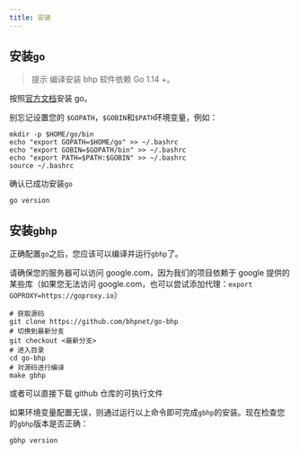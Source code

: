 ```yaml
---
title: 安装
---
```


## 安装`go`

> 提示
> 编译安装 bhp 软件依赖 Go 1.14 +。

按照[官方文档](https://golang.org/doc/install)安装 go。

别忘记设置您的 `$GOPATH`，`$GOBIN`和`$PATH`环境变量，例如：

```shell
mkdir -p $HOME/go/bin
echo "export GOPATH=$HOME/go" >> ~/.bashrc
echo "export GOBIN=$GOPATH/bin" >> ~/.bashrc
echo "export PATH=$PATH:$GOBIN" >> ~/.bashrc
source ~/.bashrc
```

确认已成功安装`go`

```shell
go version
```

## 安装`gbhp`

正确配置`go`之后，您应该可以编译并运行`gbhp`了。

请确保您的服务器可以访问 google.com，因为我们的项目依赖于 google 提供的某些库（如果您无法访问 google.com，也可以尝试添加代理：`export GOPROXY=https://goproxy.io`）

```shell
# 获取源码
git clone https://github.com/bhpnet/go-bhp
# 切换到最新分支
git checkout <最新分支>
# 进入目录
cd go-bhp
# 对源码进行编译
make gbhp
```

或者可以直接下载 github 仓库的可执行文件

如果环境变量配置无误，则通过运行以上命令即可完成`gbhp`的安装。现在检查您的`gbhp`版本是否正确：

```shell
gbhp version
```
